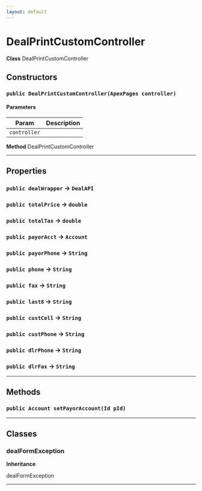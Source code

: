 ```yaml
---
layout: default
---
```

# DealPrintCustomController



**Class** DealPrintCustomController

## Constructors
### `public DealPrintCustomController(ApexPages controller)`
#### Parameters

|Param|Description|
|---|---|
|`controller`||


**Method** DealPrintCustomController

---
## Properties

### `public dealWrapper` → `DealAPI`


### `public totalPrice` → `double`


### `public totalTax` → `double`


### `public payorAcct` → `Account`


### `public payorPhone` → `String`


### `public phone` → `String`


### `public fax` → `String`


### `public last8` → `String`


### `public custCell` → `String`


### `public custPhone` → `String`


### `public dlrPhone` → `String`


### `public dlrFax` → `String`


---
## Methods
### `public Account setPayorAccount(Id pId)`
---
## Classes
### dealFormException

**Inheritance**

dealFormException


---
